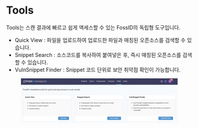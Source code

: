 # Tools

Tools는 스캔 결과에 빠르고 쉽게 액세스할 수 있는 FossID의 독립형 도구입니다.

* Quick View : 파일을 업로드하여 업로드한 파일과 매칭된 오픈소스를 검색할 수 있습니다.
* Snippet Search : 소스코드를 복사하여 붙여넣은 후, 즉시 매칭된 오픈소스를 검색할 수 있습니다.
* VulnSnippet Finder : Snippet 코드 단위로 보안 취약점 확인이 가능합니다.

<figure><img src="../../../.gitbook/assets/image (159).png" alt=""><figcaption></figcaption></figure>
